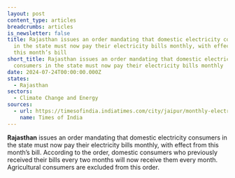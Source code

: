 ```yaml
---
layout: post
content_type: articles
breadcrumbs: articles
is_newsletter: false
title: Rajasthan issues an order mandating that domestic electricity consumers
  in the state must now pay their electricity bills monthly, with effect from
  this month’s bill
short_title: Rajasthan issues an order mandating that domestic electricity
  consumers in the state must now pay their electricity bills monthly
date: 2024-07-24T00:00:00.000Z
states:
  - Rajasthan
sectors:
  - Climate Change and Energy
sources:
  - url: https://timesofindia.indiatimes.com/city/jaipur/monthly-electricity-bills-mandated-for-domestic-consumers-in-rajasthan/articleshow/111793615.cms
    name: Times of India
---
```

**Rajasthan** issues an order mandating that domestic electricity consumers in the state must now pay their electricity bills monthly, with effect from this month’s bill. According to the order, domestic consumers who previously received their bills every two months will now receive them every month. Agricultural consumers are excluded from this order.

